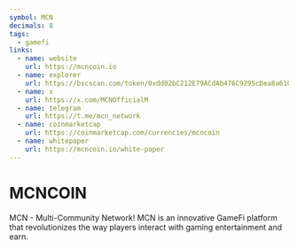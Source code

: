 ```yaml
---
symbol: MCN
decimals: 8
tags:
  - gamefi
links:
  - name: website
    url: https://mcncoin.io
  - name: explorer
    url: https://bscscan.com/token/0xdd02bC212E79ACdAb476C9295cDea8a61099Cb79
  - name: x
    url: https://x.com/MCNOfficialM
  - name: telegram
    url: https://t.me/mcn_network
  - name: coinmarketcap
    url: https://coinmarketcap.com/currencies/mcncoin
  - name: whitepaper
    url: https://mcncoin.io/white-paper
---
```


# MCNCOIN

MCN - Multi-Community Network! MCN is an innovative GameFi platform that revolutionizes the way players interact with gaming entertainment and earn.
